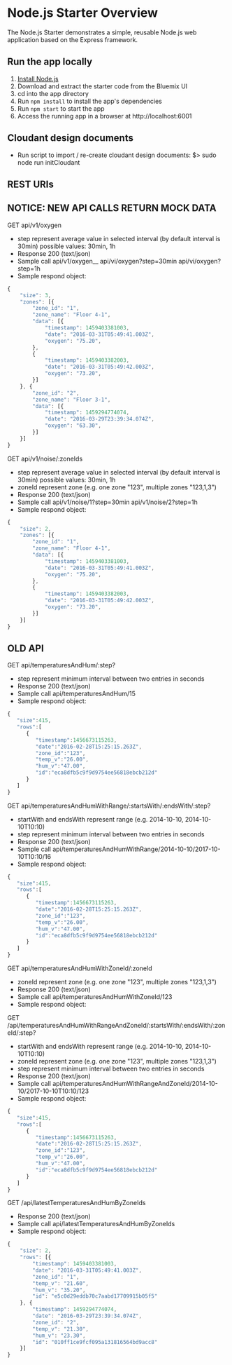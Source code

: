 # Node.js Starter Overview

The Node.js Starter demonstrates a simple, reusable Node.js web application based on the Express framework.

## Run the app locally

1. [Install Node.js][]
2. Download and extract the starter code from the Bluemix UI
3. cd into the app directory
4. Run `npm install` to install the app's dependencies
5. Run `npm start` to start the app
6. Access the running app in a browser at http://localhost:6001

[Install Node.js]: https://nodejs.org/en/download/

## Cloudant design documents

* Run script to import / re-create cloudant design documents:
$> sudo node run initCloudant

## REST URIs

## NOTICE: NEW API CALLS RETURN MOCK DATA

GET api/v1/oxygen
* step represent average value in selected interval (by default interval is 30min)
  possible values: 30min, 1h
* Response 200 (text/json)
* Sample call
  api/v1/oxygen__
  api/vi/oxygen?step=30min
  api/vi/oxygen?step=1h
* Sample respond object:
```javascript
{
    "size": 3,
    "zones": [{
        "zone_id": "1",
        "zone_name": "Floor 4-1",
        "data": [{
            "timestamp": 1459403381003,
            "date": "2016-03-31T05:49:41.003Z",
            "oxygen": "75.20",
        },
        {
            "timestamp": 1459403382003,
            "date": "2016-03-31T05:49:42.003Z",
            "oxygen": "73.20",
        }]
    }, {
        "zone_id": "2",
        "zone_name": "Floor 3-1",
        "data": [{
            "timestamp": 1459294774074,
            "date": "2016-03-29T23:39:34.074Z",
            "oxygen": "63.30",
        }]
    }]
}
```

GET api/v1/noise/:zoneIds
* step represent average value in selected interval (by default interval is 30min)
  possible values: 30min, 1h
* zoneId represent zone (e.g. one zone "123",  multiple zones "123,1,3")
* Response 200 (text/json)
* Sample call
  api/v1/noise/1?step=30min
  api/v1/noise/2?step=1h
* Sample respond object:
```javascript
{
    "size": 2,
    "zones": [{
        "zone_id": "1",
        "zone_name": "Floor 4-1",
        "data": [{
            "timestamp": 1459403381003,
            "date": "2016-03-31T05:49:41.003Z",
            "oxygen": "75.20",
        },
        {
            "timestamp": 1459403382003,
            "date": "2016-03-31T05:49:42.003Z",
            "oxygen": "73.20",
        }]
    }]
}
```

## OLD API

GET api/temperaturesAndHum/:step?
* step represent minimum interval between two entries in seconds
* Response 200 (text/json)
* Sample call
  api/temperaturesAndHum/15
* Sample respond object:
```javascript
{  
   "size":415,
   "rows":[  
      {  
         "timestamp":1456673115263,
         "date":"2016-02-28T15:25:15.263Z",
         "zone_id":"123",
         "temp_v":"26.00",
         "hum_v":"47.00",
         "id":"eca8dfb5c9f9d9754ee56818ebcb212d"
      }
   ]
}
```

GET api/temperaturesAndHumWithRange/:startsWith/:endsWith/:step?
* startWith and endsWith represent range (e.g. 2014-10-10, 2014-10-10T10:10)
* step represent minimum interval between two entries in seconds
* Response 200 (text/json)
* Sample call
  api/temperaturesAndHumWithRange/2014-10-10/2017-10-10T10:10/16
* Sample respond object:
```javascript
{  
   "size":415,
   "rows":[  
      {  
         "timestamp":1456673115263,
         "date":"2016-02-28T15:25:15.263Z",
         "zone_id":"123",
         "temp_v":"26.00",
         "hum_v":"47.00",
         "id":"eca8dfb5c9f9d9754ee56818ebcb212d"
      }
   ]
}
```

GET api/temperaturesAndHumWithZoneId/:zoneId
* zoneId represent zone (e.g. one zone "123",  multiple zones "123,1,3")
* Response 200 (text/json)
* Sample call
  api/temperaturesAndHumWithZoneId/123
* Sample respond object:


GET /api/temperaturesAndHumWithRangeAndZoneId/:startsWith/:endsWith/:zoneId/:step?
* startWith and endsWith represent range (e.g. 2014-10-10, 2014-10-10T10:10)
* zoneId represent zone (e.g. one zone "123",  multiple zones "123,1,3")
* step represent minimum interval between two entries in seconds
* Response 200 (text/json)
* Sample call
  api/temperaturesAndHumWithRangeAndZoneId/2014-10-10/2017-10-10T10:10/123
* Sample respond object:
```javascript
{  
   "size":415,
   "rows":[  
      {  
         "timestamp":1456673115263,
         "date":"2016-02-28T15:25:15.263Z",
         "zone_id":"123",
         "temp_v":"26.00",
         "hum_v":"47.00",
         "id":"eca8dfb5c9f9d9754ee56818ebcb212d"
      }
   ]
}
```
GET /api/latestTemperaturesAndHumByZoneIds
* Response 200 (text/json)
* Sample call
  api/latestTemperaturesAndHumByZoneIds
* Sample respond object:
```javascript
{
    "size": 2,
    "rows": [{
        "timestamp": 1459403381003,
        "date": "2016-03-31T05:49:41.003Z",
        "zone_id": "1",
        "temp_v": "21.60",
        "hum_v": "35.20",
        "id": "e5c0d29eddb70c7aabd17709915b05f5"
    }, {
        "timestamp": 1459294774074,
        "date": "2016-03-29T23:39:34.074Z",
        "zone_id": "2",
        "temp_v": "21.30",
        "hum_v": "23.30",
        "id": "010ff1ce9fcf095a131816564bd9acc8"
    }]
}
```
